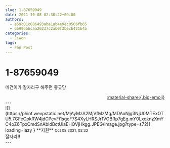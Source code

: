 ```yaml
---
slug: 1-87659049
date: 2021-10-08 02:30:22+09:00
authors:
  - a59c81c006493aba1ab4e9ec0506fb65
  - 6599dbbcaa26237c2ab0f3becb421b45
categories:
  - Jiwon
tags:
  - Fan Post
---
```


# 1-87659049

<div class="post-container" markdown="1">
<div class="content-container md-sidebar__scrollwrap" markdown="1">

메건이가 잘자라구 해주면 좋긋당 

</div>
</div>

<div style="text-align: right;" markdown="1">
<a href="https://weverse.io/fromis9/fanpost/1-87659049" style="text-align: right;">:material-share:{.big-emoji}</a>
</div>
---

<div class="comments-container md-sidebar__scrollwrap" markdown="1">
<div class="comment" markdown="1">
<div class='id-container' markdown="1">
![](https://phinf.wevpstatic.net/MjAyMzA2MjVfMzMg/MDAxNjg3NjU0MTExOTU5.7GFeCpkRW4jdCPevFi1sgeF7S4XyLHRSJr1VOBRp7gEg.mY0LxqknzXmYC4oZ6TpxCmdSnAbldBctUiaEHQVjHkgg.JPEG/image.jpg?type=s72){ loading=lazy }
**<span class="artist">지원</span>** <small>Oct 08 2021, 02:32</small><br>
</div>
<div class='comment-body' markdown="1">
잘자라!!
</div>
</div>
</div>
---
